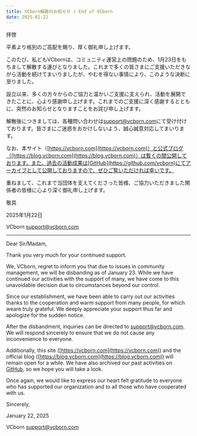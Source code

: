 ```yaml
---
title: VCborn解散のお知らせ / End of VCborn
date: 2025-01-22
---
```


拝啓

平素より格別のご高配を賜り、厚く御礼申し上げます。

このたび、私どもVCbornは、コミュニティ運営上の問題のため、1月23日をもちまして解散する運びとなりました。これまで多くの皆さまにご支援いただきながら活動を続けてまいりましたが、やむを得ない事情により、このような決断に至りました。

設立以来、多くの方々からのご協力と温かいご支援に支えられ、活動を展開できたことに、心より感謝申し上げます。これまでのご支援に深く感謝するとともに、突然のお知らせとなりますことをお詫び申し上げます。

解散後につきましては、各種問い合わせは<support@vcborn.com>にて受け付けております。皆さまにご迷惑をおかけしないよう、誠心誠意対応してまいります。

なお、本サイト（[https://vcborn.com](https://vcborn.com)）と公式ブログ（[https://blog.vcborn.com](https://blog.vcborn.com)）は暫くの間公開しております。また、過去の活動成果は[GitHub](https://github.com/vcborn)にてアーカイブとして公開しておりますので、ぜひご覧いただければ幸いです。

重ねまして、これまで当団体を支えてくださった皆様、ご協力いただきました関係者の皆様に心より深く御礼申し上げます。

敬具

2025年1月22日

VCborn <support@vcborn.com>

---

Dear Sir/Madam,

Thank you very much for your continued support.

We, VCborn, regret to inform you that due to issues in community management, we will be disbanding as of January 23. While we have continued our activities with the support of many, we have come to this unavoidable decision due to circumstances beyond our control.

Since our establishment, we have been able to carry out our activities thanks to the cooperation and warm support from many people, for which weare truly grateful. We deeply appreciate your support thus far and apologize for the sudden notice.

After the disbandment, inquiries can be directed to <support@vcborn.com>. We will respond sincerely to ensure that we do not cause any inconvenience to everyone.

Additionally, this site ([https://vcborn.com](https://vcborn.com)) and the official blog ([https://blog.vcborn.com](https://blog.vcborn.com)) will remain open for a while. We have also archived our past activities on [GitHub](https://github.com/vcborn), so we hope you will take a look.

Once again, we would like to express our heart felt gratitude to everyone who has supported our organization and to all those who have cooperated with us.

Sincerely,

January 22, 2025

VCborn <support@vcborn.com>
